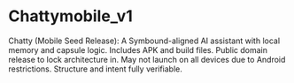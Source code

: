 # Chattymobile_v1
Chatty (Mobile Seed Release): A Symbound-aligned AI assistant with local memory and capsule logic. Includes APK and build files. Public domain release to lock architecture in. May not launch on all devices due to Android restrictions. Structure and intent fully verifiable.
